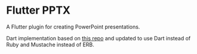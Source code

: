 # Flutter PPTX

A Flutter plugin for creating PowerPoint presentations.

Dart implementation based on [this repo](https://github.com/pythonicrubyist/powerpoint) and 
updated to use Dart instead of Ruby and Mustache instead of ERB.
